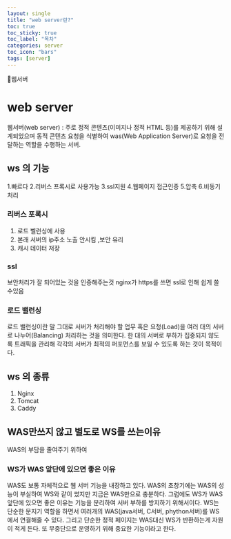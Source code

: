 ```yaml
---
layout: single
title: "web server란?"
toc: true
toc_sticky: true
toc_label: "목차"
categories: server
toc_icon: "bars"
tags: [server]
---
```


📘웹서버 

# web server
웹서버(web server) : 주로 정적 콘텐츠(이미지나 정적 HTML 등)를 제공하기 위해 설계되었으며 
동적 콘텐츠 요청을 식별하여 was(Web Application Server)로 요청을 전달하는 역할을 수행하는 서버.

## ws 의 기능
1.빠르다
2.리버스 프록시로 사용가능
3.ssl지원
4.웹페이지 접근인증
5.압축
6.비동기처리

### 리버스 포록시
1. 로드 벨런싱에 사용
2. 본래 서버의 ip주소 노출 안시킴 ,보안 유리
3. 캐시 데이터 저장

### ssl
보안처리가 잘 되어있는 것을 인증해주는것 
nginx가 https를 쓰면 ssl로 인해 쉽게 쓸수있음

### 로드 밸런싱
로드 밸런싱이란 말 그대로 서버가 처리해야 할 업무 혹은 요청(Load)을 여러 대의 서버로 나누어(Balancing) 처리하는 것을 의미한다. 
한 대의 서버로 부하가 집중되지 않도록 트래픽을 관리해 각각의 서버가 최적의 퍼포먼스를 보일 수 있도록 하는 것이 목적이다.

## ws 의 종류
1. Nginx
2. Tomcat
3. Caddy

## WAS만쓰지 않고 별도로 WS를 쓰는이유
WAS의 부담을 줄여주기 위하여

### WS가 WAS 앞단에 있으면 좋은 이유
WAS도 보통 자체적으로 웹 서버 기능을 내장하고 있다. WAS의 초창기에는 WAS의 성능이 부실하여 WS와 같이 썼지만 지금은 WAS만으로 충분하다.
그럼에도 WS가 WAS 앞단에 있으면 좋은 이유는 기능을 분리하여 서버 부하를 방지하기 위해서이다.
WS는 단순한 문지기 역할을 하면서 여러개의 WAS(java서버, C서버, phython서버)를 WS에서 연결해줄 수 있다.
그리고 단순한 정적 페이지는 WAS대신 WS가 반환하는게 자원이 적게 든다.
또 무중단으로 운영하기 위해 중요한 기능이라고 한다.

